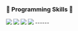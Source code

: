 ### 🌼 Programming Skills 🌼
<img src="https://img.shields.io/badge/Git-green?style=flat&logo=Git&logoColor=F05032"/>
<img src="https://img.shields.io/badge/Linux-blue?style=flat&logo=Linux&logoColor=FCC624"/>
<img src="https://img.shields.io/badge/Java-007396?style=flat&logo=Java&logoColor=FF160B"/>
<img src="https://img.shields.io/badge/Spring-ivory?style=flat&logo=Spring&logoColor=6DB33F"/>
------


<!--
**SEBBE39JINAKIM/SEBBE39JINAKIM** is a ✨ _special_ ✨ repository because its `README.md` (this file) appears on your GitHub profile.

Here are some ideas to get you started:

- 🔭 I’m currently working on ...
- 🌱 I’m currently learning ...
- 👯 I’m looking to collaborate on ...
- 🤔 I’m looking for help with ...
- 💬 Ask me about ...
- 📫 How to reach me: ...
- 😄 Pronouns: ...
- ⚡ Fun fact: ...
-->
